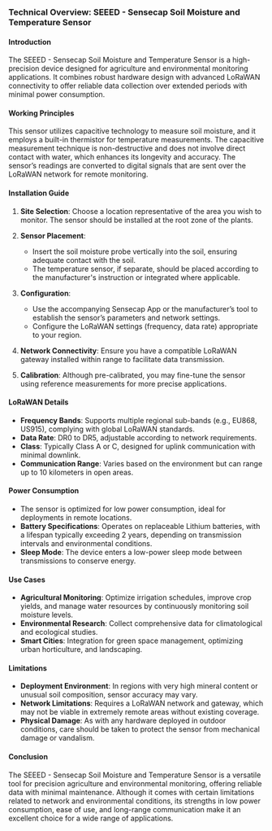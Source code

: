 ### Technical Overview: SEEED - Sensecap Soil Moisture and Temperature Sensor

#### Introduction
The SEEED - Sensecap Soil Moisture and Temperature Sensor is a high-precision device designed for agriculture and environmental monitoring applications. It combines robust hardware design with advanced LoRaWAN connectivity to offer reliable data collection over extended periods with minimal power consumption.

#### Working Principles
This sensor utilizes capacitive technology to measure soil moisture, and it employs a built-in thermistor for temperature measurements. The capacitive measurement technique is non-destructive and does not involve direct contact with water, which enhances its longevity and accuracy. The sensor’s readings are converted to digital signals that are sent over the LoRaWAN network for remote monitoring.

#### Installation Guide
1. **Site Selection**: Choose a location representative of the area you wish to monitor. The sensor should be installed at the root zone of the plants.
   
2. **Sensor Placement**:
   - Insert the soil moisture probe vertically into the soil, ensuring adequate contact with the soil.
   - The temperature sensor, if separate, should be placed according to the manufacturer's instruction or integrated where applicable.

3. **Configuration**:
   - Use the accompanying Sensecap App or the manufacturer’s tool to establish the sensor’s parameters and network settings.
   - Configure the LoRaWAN settings (frequency, data rate) appropriate to your region.

4. **Network Connectivity**: Ensure you have a compatible LoRaWAN gateway installed within range to facilitate data transmission.

5. **Calibration**: Although pre-calibrated, you may fine-tune the sensor using reference measurements for more precise applications.

#### LoRaWAN Details
- **Frequency Bands**: Supports multiple regional sub-bands (e.g., EU868, US915), complying with global LoRaWAN standards.
- **Data Rate**: DR0 to DR5, adjustable according to network requirements.
- **Class**: Typically Class A or C, designed for uplink communication with minimal downlink.
- **Communication Range**: Varies based on the environment but can range up to 10 kilometers in open areas.

#### Power Consumption
- The sensor is optimized for low power consumption, ideal for deployments in remote locations.
- **Battery Specifications**: Operates on replaceable Lithium batteries, with a lifespan typically exceeding 2 years, depending on transmission intervals and environmental conditions.
- **Sleep Mode**: The device enters a low-power sleep mode between transmissions to conserve energy.

#### Use Cases
- **Agricultural Monitoring**: Optimize irrigation schedules, improve crop yields, and manage water resources by continuously monitoring soil moisture levels.
- **Environmental Research**: Collect comprehensive data for climatological and ecological studies.
- **Smart Cities**: Integration for green space management, optimizing urban horticulture, and landscaping.

#### Limitations
- **Deployment Environment**: In regions with very high mineral content or unusual soil composition, sensor accuracy may vary.
- **Network Limitations**: Requires a LoRaWAN network and gateway, which may not be viable in extremely remote areas without existing coverage.
- **Physical Damage**: As with any hardware deployed in outdoor conditions, care should be taken to protect the sensor from mechanical damage or vandalism.

#### Conclusion
The SEEED - Sensecap Soil Moisture and Temperature Sensor is a versatile tool for precision agriculture and environmental monitoring, offering reliable data with minimal maintenance. Although it comes with certain limitations related to network and environmental conditions, its strengths in low power consumption, ease of use, and long-range communication make it an excellent choice for a wide range of applications.